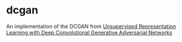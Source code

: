 # dcgan

An implementation of the DCGAN from [Unsupervised Representation Learning with Deep Convolutional Generative Adversarial Networks](https://arxiv.org/pdf/1511.06434v1.pdf)

